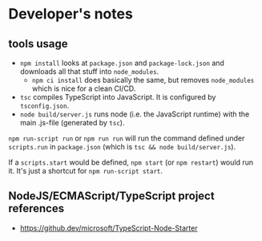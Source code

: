 # Developer's notes

## tools usage

* `npm install` looks at `package.json` and `package-lock.json` and downloads all that stuff into `node_modules`.
    * `npm ci install` does basically the same, but removes `node_modules` which is nice for a clean CI/CD.
* `tsc` compiles TypeScript into JavaScript. It is configured by `tsconfig.json`.
* `node build/server.js` runs node (i.e. the JavaScript runtime) with the main .js-file (generated by `tsc`).

`npm run-script run` or `npm run run` will run the command defined under `scripts.run` in `package.json` (which
is `tsc && node build/server.js`).

If a `scripts.start` would be defined, `npm start` (or `npm restart`) would run it. It's just a shortcut
for `npm run-script start`.

## NodeJS/ECMAScript/TypeScript project references

* <https://github.dev/microsoft/TypeScript-Node-Starter>